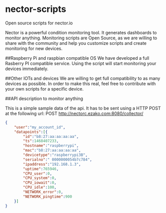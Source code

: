 # nector-scripts
Open source scripts for nector.io

Nector is a powerful condition monitoring tool. It generates dashboards to monitor anything.
Monitoring scripts are Open Source, as we are willing to share with the community and help you customize scripts and create monitoring for new devices.

##Raspberry Pi and raspbian compatible OS
We have developed a full Rasberry PI compatible service. Using the script will start monitoring your devices immediately.

##Other IOTs and devices
We are willing to get full compatibility to as many devices as possible. In order to make this real, feel free to contribute with your own scripts for a specific device.

##API description to monitor anything

This is a simple sample data of the api. It has to be sent using a HTTP POST at the following url:
POST http://nectorc.ezako.com:8080/collector/

```json
{
	"user":"my_account_id",
	"datapoints":[{
		"id":"b8:27:aa:aa:aa:aa",
		"ts":1468407233,
		"hostname":"raspberrypi",
		"mac":"b8:27:aa:aa:aa:aa",
		"devicetype":"raspberrypi3B",
		"serialno":" 0000000054b7c784",
		"ipaddress":"192.168.1.3",
		"uptime":765946,
		"CPU_user":0,
		"CPU_system":0,
		"CPU_iowait":0,
		"CPU_idle":100,
		"NETWORK_error":0,
		"NETWORK_pingtime":900
	}]
}
```

